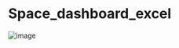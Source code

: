 # Space_dashboard_excel
![image](https://user-images.githubusercontent.com/108929027/195810583-152c3d1b-602c-459d-9355-a83d8bf9e3cb.png)
